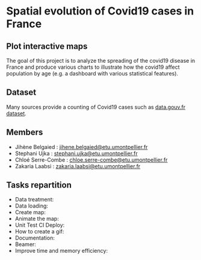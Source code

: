 # Spatial evolution of Covid19 cases in France

## Plot interactive maps

The goal of this project is to analyze the spreading of the covid19 disease in France and produce various charts to illustrate how the covid19 affect population by age (e.g. a dashboard with various statistical features). 

## Dataset

Many sources provide a counting of Covid19 cases such as [data.gouv.fr dataset](https://www.data.gouv.fr/en/datasets/chiffres-cles-concernant-lepidemie-de-covid19-en-france/).

## Members
+ Jihène Belgaied : jihene.belgaied@etu.umontpellier.fr
+ Stephani Ujka : stephani.ujka@etu.umontpellier.fr
+ Chloé Serre-Combe : chloe.serre-combe@etu.umontpellier.fr
+ Zakaria Laabsi : zakaria.laabsi@etu.umontpellier.fr

## Tasks repartition 
+ Data treatment: 
+ Data loading:
+ Create map: 
+ Animate the map: 
+ Unit Test CI Deploy: 
+ How to create a gif:
+ Documentation:
+ Beamer:
+ Improve time and memory efficiency:	


